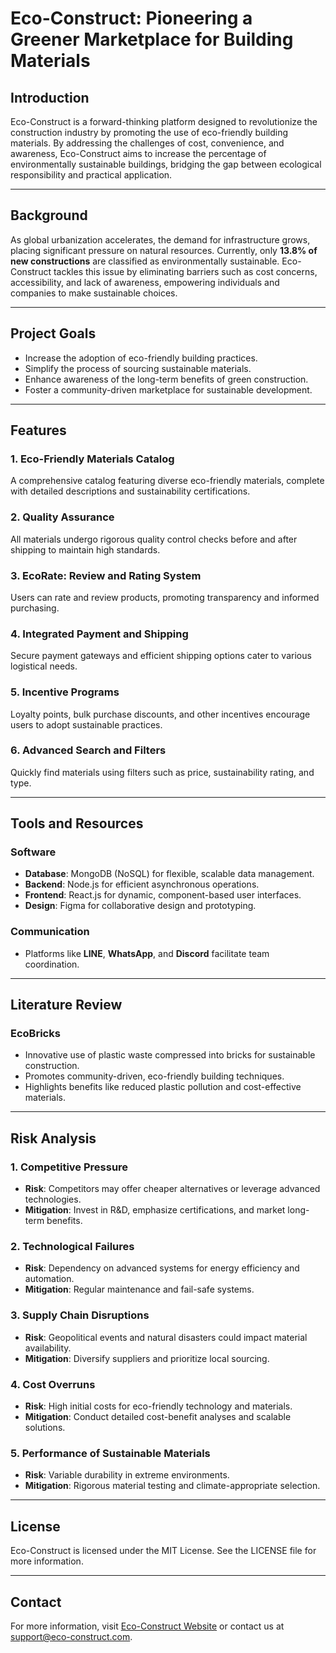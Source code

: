 # Eco-Construct: Pioneering a Greener Marketplace for Building Materials

## Introduction
Eco-Construct is a forward-thinking platform designed to revolutionize the construction industry by promoting the use of eco-friendly building materials. By addressing the challenges of cost, convenience, and awareness, Eco-Construct aims to increase the percentage of environmentally sustainable buildings, bridging the gap between ecological responsibility and practical application.

---

## Background

As global urbanization accelerates, the demand for infrastructure grows, placing significant pressure on natural resources. Currently, only **13.8% of new constructions** are classified as environmentally sustainable. Eco-Construct tackles this issue by eliminating barriers such as cost concerns, accessibility, and lack of awareness, empowering individuals and companies to make sustainable choices.

---

## Project Goals

- Increase the adoption of eco-friendly building practices.
- Simplify the process of sourcing sustainable materials.
- Enhance awareness of the long-term benefits of green construction.
- Foster a community-driven marketplace for sustainable development.

---

## Features

### 1. **Eco-Friendly Materials Catalog**
A comprehensive catalog featuring diverse eco-friendly materials, complete with detailed descriptions and sustainability certifications.

### 2. **Quality Assurance**
All materials undergo rigorous quality control checks before and after shipping to maintain high standards.

### 3. **EcoRate: Review and Rating System**
Users can rate and review products, promoting transparency and informed purchasing.

### 4. **Integrated Payment and Shipping**
Secure payment gateways and efficient shipping options cater to various logistical needs.

### 5. **Incentive Programs**
Loyalty points, bulk purchase discounts, and other incentives encourage users to adopt sustainable practices.

### 6. **Advanced Search and Filters**
Quickly find materials using filters such as price, sustainability rating, and type.

---

## Tools and Resources

### **Software**

- **Database**: MongoDB (NoSQL) for flexible, scalable data management.
- **Backend**: Node.js for efficient asynchronous operations.
- **Frontend**: React.js for dynamic, component-based user interfaces.
- **Design**: Figma for collaborative design and prototyping.

### **Communication**
- Platforms like **LINE**, **WhatsApp**, and **Discord** facilitate team coordination.

---

## Literature Review

### **EcoBricks**
- Innovative use of plastic waste compressed into bricks for sustainable construction.
- Promotes community-driven, eco-friendly building techniques.
- Highlights benefits like reduced plastic pollution and cost-effective materials.

---

## Risk Analysis

### **1. Competitive Pressure**
- **Risk**: Competitors may offer cheaper alternatives or leverage advanced technologies.
- **Mitigation**: Invest in R&D, emphasize certifications, and market long-term benefits.

### **2. Technological Failures**
- **Risk**: Dependency on advanced systems for energy efficiency and automation.
- **Mitigation**: Regular maintenance and fail-safe systems.

### **3. Supply Chain Disruptions**
- **Risk**: Geopolitical events and natural disasters could impact material availability.
- **Mitigation**: Diversify suppliers and prioritize local sourcing.

### **4. Cost Overruns**
- **Risk**: High initial costs for eco-friendly technology and materials.
- **Mitigation**: Conduct detailed cost-benefit analyses and scalable solutions.

### **5. Performance of Sustainable Materials**
- **Risk**: Variable durability in extreme environments.
- **Mitigation**: Rigorous material testing and climate-appropriate selection.

---

## License

Eco-Construct is licensed under the MIT License. See the LICENSE file for more information.

---

## Contact

For more information, visit [Eco-Construct Website](#) or contact us at [support@eco-construct.com](mailto:support@eco-construct.com).
